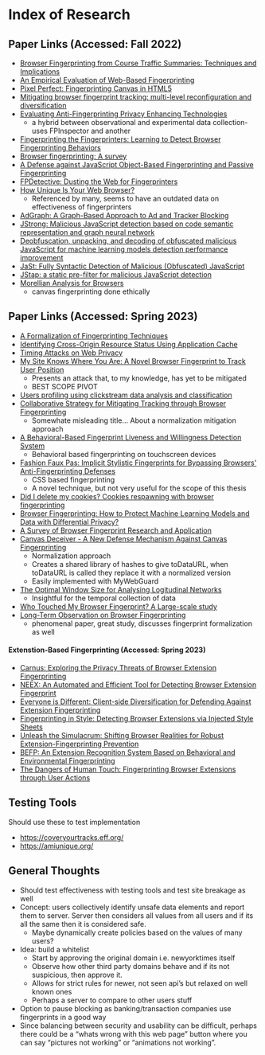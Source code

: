 # Index of Research

## Paper Links (Accessed: Fall 2022)

- [Browser Fingerprinting from Course Traffic Summaries: Techniques and Implications](https://link.springer.com/content/pdf/10.1007/978-3-642-02918-9_10.pdf)
- [An Empirical Evaluation of Web-Based Fingerprinting](https://ieeexplore.ieee.org/stamp/stamp.jsp?tp=&arnumber=7106402)
- [Pixel Perfect: Fingerprinting Canvas in HTML5](https://hovav.net/ucsd/dist/canvas.pdf)
- [Mitigating browser fingerprint tracking: multi-level reconfiguration and diversification](https://hal.inria.fr/hal-01121108/document)
- [Evaluating Anti-Fingerprinting Privacy Enhancing Technologies](https://dl.acm.org/doi/pdf/10.1145/3308558.3313703)
  - a hybrid between observational and experimental data collection- uses FPInspector and another
- [Fingerprinting the Fingerprinters: Learning to Detect Browser Fingerprinting Behaviors](https://ieeexplore.ieee.org/document/9519502)
- [Browser fingerprinting: A survey](https://dl.acm.org/doi/pdf/10.1145/3386040)
- [A Defense against JavaScript Object-Based Fingerprinting and Passive Fingerprinting](https://ieeexplore.ieee.org/stamp/stamp.jsp?tp=&arnumber=9885716)
- [FPDetective: Dusting the Web for Fingerprinters](https://dl.acm.org/doi/pdf/10.1145/2508859.2516674)
- [How Unique Is Your Web Browser?](https://coveryourtracks.eff.org/static/browser-uniqueness.pdf)
  - Referenced by many, seems to have an outdated data on effectiveness of fingerprinters
- [AdGraph: A Graph-Based Approach to Ad and Tracker Blocking](https://ieeexplore.ieee.org/stamp/stamp.jsp?tp=&arnumber=9152669&tag=1)
- [JStrong: Malicious JavaScript detection based on code semantic representation and graph neural network](https://doi.org/10.1016/j.cose.2022.102715)
- [Deobfuscation, unpacking, and decoding of obfuscated malicious JavaScript for machine learning models detection performance improvement](https://ietresearch.onlinelibrary.wiley.com/doi/full/10.1049/trit.2020.0026)
- [JaSt: Fully Syntactic Detection of Malicious (Obfuscated) JavaScript](https://link.springer.com/content/pdf/10.1007/978-3-319-93411-2_14.pdf)
- [JStap: a static pre-filter for malicious JavaScript detection](https://dl.acm.org/doi/10.1145/3359789.3359813)
- [Morellian Analysis for Browsers](https://link.springer.com/content/pdf/10.1007/978-3-030-22038-9_3.pdf)
  - canvas fingerprinting done ethically

## Paper Links (Accessed: Spring 2023)

- [A Formalization of Fingerprinting Techniques](https://doi.org/10.1109/Trustcom.2015.452)
- [Identifying Cross-Origin Resource Status Using Application Cache](https://hpc.postech.ac.kr/~hyungsubkim/papers/ndss15_final.pdf)
- [Timing Attacks on Web Privacy](https://dl.acm.org/doi/pdf/10.1145/352600.352606)
- [My Site Knows Where You Are: A Novel Browser Fingerprint to Track User Position](https://ieeexplore.ieee.org/stamp/stamp.jsp?tp=&arnumber=9500556)
  - Presents an attack that, to my knowledge, has yet to be mitigated
  - BEST SCOPE PIVOT
- [Users profiling using clickstream data analysis and classification](https://ieeexplore.ieee.org/stamp/stamp.jsp?tp=&arnumber=7600217)
- [Collaborative Strategy for Mitigating Tracking through Browser Fingerprinting](https://dl.acm.org/doi/pdf/10.1145/3338468.3356828)
  - Somewhate misleading title... About a normalization mitigation approach
- [A Behavioral-Based Fingerprint Liveness and Willingness Detection System](https://www.mdpi.com/2076-3417/12/22/11460)
  - Behavioral based fingerprinting on touchscreen devices
- [Fashion Faux Pas: Implicit Stylistic Fingerprints for Bypassing Browsers' Anti-Fingerprinting Defenses](https://www.computer.org/csdl/proceedings-article/sp/2023/933600b640/1Js0Ecrxjzi)
  - CSS based fingerprinting
  - A novel technique, but not very useful for the scope of this thesis
- [Did I delete my cookies? Cookies respawning with browser fingerprinting](https://arxiv.org/abs/2105.04381)
- [Browser Fingerprinting: How to Protect Machine Learning Models and Data with Differential Privacy?](https://ubsrvweb09.ub.tu-berlin.de/eceasst/article/view/1179)
- [A Survey of Browser Fingerprint Research and Application](https://www.hindawi.com/journals/wcmc/2022/3363335/)
- [Canvas Deceiver - A New Defense Mechanism Against Canvas Fingerprinting](https://www.iiisci.org/journal/PDV/sci/pdfs/SA899XU20.pdf)
  - Normalization approach
  - Creates a shared library of hashes to give toDataURL, when toDataURL is called they replace it with a normalized version
  - Easily implemented with MyWebGuard
- [The Optimal Window Size for Analysing Logitudinal Networks](https://www.nature.com/articles/s41598-017-13640-5#:~:text=The%20time%20interval%20between%20two,or%20participation%20statistics%20over%20time.)
  - Insightful for the temporal collection of data
- [Who Touched My Browser Fingerprint? A Large-scale study](https://dl.acm.org/doi/pdf/10.1145/3419394.3423614)
- [Long-Term Observation on Browser Fingerprinting](https://petsymposium.org/popets/2020/popets-2020-0041.pdf)
  - phenomenal paper, great study, discusses fingerprint formalization as well

#### Extenstion-Based Fingerprinting (Accessed: Spring 2023)

- [Carnus: Exploring the Privacy Threats of Browser Extension Fingerprinting](https://par.nsf.gov/servlets/purl/10167717)
- [NEEX: An Automated and Efficient Tool for Detecting Browser Extension Fingerprint](https://link.springer.com/chapter/10.1007/978-3-030-93956-4_2)
- [Everyone is Different: Client-side Diversification for Defending Against Extension Fingerprinting](https://www.usenix.org/system/files/sec19-trickel.pdf)
- [Fingerprinting in Style: Detecting Browser Extensions via Injected Style Sheets](https://www.usenix.org/system/files/sec21-laperdrix.pdf)
- [Unleash the Simulacrum: Shifting Browser Realities for Robust Extension-Fingerprinting Prevention](https://www.usenix.org/system/files/sec22-karami.pdf)
- [BEFP: An Extension Recognition System Based on Behavioral and Environmental Fingerprinting](https://downloads.hindawi.com/journals/scn/2022/7896571.pdf)
- [The Dangers of Human Touch: Fingerprinting Browser Extensions through User Actions](https://www.usenix.org/conference/usenixsecurity22/presentation/solomos)

## Testing Tools

Should use these to test implementation

- <https://coveryourtracks.eff.org/>
- <https://amiunique.org/>

## General Thoughts

- Should test effectiveness with testing tools and test site breakage as well
- Concept: users collectively identify unsafe data elements and report them to server. Server then considers all values from all users and if its all the same then it is considered safe.
  - Maybe dynamically create policies based on the values of many users?
- Idea: build a whitelist
  - Start by approving the original domain i.e. newyorktimes itself
  - Observe how other third party domains behave and if its not suspicious, then approve it.
  - Allows for strict rules for newer, not seen api’s but relaxed on well known ones
  - Perhaps a server to compare to other users stuff
- Option to pause blocking as banking/transaction companies use fingerprints in a good way
- Since balancing between security and usability can be difficult, perhaps there could be a “whats wrong with this web page” button where you can say “pictures not working” or “animations not working”.
